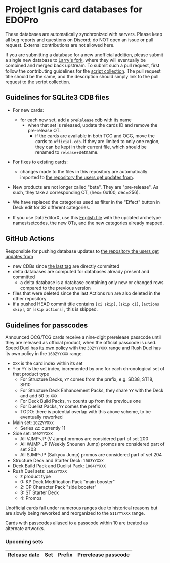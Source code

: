 # Project Ignis card databases for EDOPro

These databases are automatically synchronized with servers. Please keep all bug reports and questions on Discord; do NOT open an issue or pull request. External contributions are not allowed here.

If you are submitting a database for a new unofficial addition, please submit a single new database to [Larry's fork](https://github.com/larry126/BabelCDB), where they will eventually be combined and merged back upstream. To submit such a pull request, first follow the contributing guidelines for the [script collection](https://github.com/ProjectIgnis/CardScripts). The pull request title should be the same, and the description should simply link to the pull request to the script collection.

## Guidelines for SQLite3 CDB files

* For new cards:
	* for each new set, add a `preRelease` cdb with its name
		* when that set is released, update the cards ID and remove the pre-release OT.
    		* if the cards are available in both TCG and OCG, move the cards to `official.cdb`. If they are limited to only one region, they can be kept in their current file, which should be renamed to `release`+setname.

* For fixes to existing cards:
	* changes made to the files in this repository are automatically imported to [the repository the users get updates from](https://github.com/ProjectIgnis/DeltaPuppetOfStrings).

* New products are not longer called "beta". They are "pre-release". As such, they take a corresponding OT, (hex= 0x100, dec=256).

* We have replaced the categories used as filter in the "Effect" button in Deck edit for 32 different categories.

* If you use DataEditorX, use this [English file](https://github.com/NaimSantos/DataEditorX/blob/master/DataEditorX/data/cardinfo_english.txt) with the updated archetype names/setcodes, the new OTs, and the new categories already mapped.

## GitHub Actions

Responsible for pushing database updates to [the repository the users get updates from]( https://github.com/DeltaPuppetOfStrings)
- new CDBs since [the last tag](https://github.com/ProjectIgnis/BabelCDB/tree/20200403) are directly committed
- delta databases are computed for databases already present and committed
	- a delta database is a database containing only new or changed rows compared to the previous version
- files that were deleted since the last Actions run are also deleted in the other repository
- if a pushed HEAD commit title contains `[ci skip]`, `[skip ci]`, `[actions skip]`, or `[skip actions]`, this is skipped.

## Guidelines for passcodes

Announced OCG/TCG cards receive a nine-digit prerelease passcode until they are
released as official product, when the official passcode is used. Speed Duel has
[its own policy](https://github.com/ProjectIgnis/CardScripts/wiki/Skill-Documentation#cdb-handling)
with the `30ZYYYXXX` range and Rush Duel has its own policy in the `160ZYYXXX` range.

- `XXX` is the card index within its set
- `Y` or `YY` is the set index, incremented by one for each chronological set of that product type
	- For Structure Decks, `YY` comes from the prefix, e.g. SD38, ST18, SR10
	- For Structure Deck Enhancement Packs, they share `YY` with the Deck and add 50 to `XXX`
	- For Deck Build Packs, `YY` counts up from the previous one
	- For Duelist Packs, `YY` comes the prefix
	- TODO: there is potential overlap with this above scheme, to be eventually reworked
- Main set: `10ZZYYXXX`
	- Series `ZZ`: currently 11
- Side set: `1002YYXXX`
	- All VJMP-JP (V Jump) promos are considered part of set 200
	- All WJMP-JP (Weekly Shounen Jump) promos are considered part of set 203
	- All SJMP-JP (Saikyou Jump) promos are considered part of set 204
- Structure Deck and Starter Deck: `1003YYXXX`
- Deck Build Pack and Duelist Pack: `1004YYXXX`
- Rush Duel sets: `160ZYYXXX`
	- `Z` product type
	- 0: KP Deck Modification Pack "main booster"
	- 2: CP Character Pack "side booster"
	- 3: ST Starter Deck
	- 4: Promos

Unofficial cards fall under numerous ranges due to historical reasons but are
slowly being reworked and reorganized to the `511YYYXXX` range.

Cards with passcodes aliased to a passcode within 10 are treated as alternate
artworks.

### Upcoming sets

Release date | Set | Prefix | Prerelease passcode
--- | --- | --- | ---

